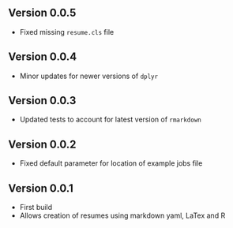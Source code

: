 ## Version 0.0.5

- Fixed missing `resume.cls` file

## Version 0.0.4

- Minor updates for newer versions of `dplyr`

## Version 0.0.3

- Updated tests to account for latest version of `rmarkdown`

## Version 0.0.2

- Fixed default parameter for location of example jobs file

## Version 0.0.1

- First build
- Allows creation of resumes using markdown yaml, LaTex and R
